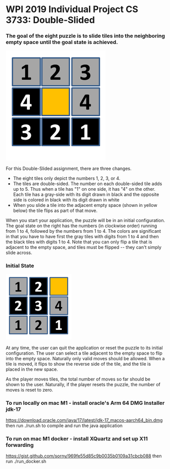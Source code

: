 # WPI 2019 Individual Project CS 3733: Double-Slided
### The goal of the eight puzzle is to slide tiles into the neighboring empty space until the goal state is achieved. 
![alt_text](DoubleSlidedApp/endGame.png?raw=true)

For this Double-Slided assignment, there are three changes.
- The eight tiles only depict the numbers 1, 2, 3, or 4. 
- The tiles are double-sided. The number on each double-sided tile adds up to 5. Thus when a tile has "1" on one side, it has "4" on the other. Each tile has a gray-side with its digit drawn in black and the opposite side is colored in black with its digit drawn in white
- When you slide a tile into the adjacent empty space (shown in yellow below) the tile flips as part of that move. 

When you start your application, the puzzle will be in an initial configuration. The goal state on the right has the numbers (in clockwise order) running from 1 to 4, followed by the numbers from 1 to 4. The colors are significant in that you have to have first the gray tiles with digits from 1 to 4 and then the black tiles with digits 1 to 4. Note that you can only flip a tile that is adjacent to the empty space, and tiles must be flipped -- they can't simply slide across. 

### Initial State
![alt_text](DoubleSlidedApp/initialState.png?raw=true)  

At any time, the user can quit the application or reset the puzzle to its initial configuration. The user can select a tile adjacent to the empty space to flip into the empty space. Naturally only valid moves should be allowed. When a tile is moved, it flips to show the reverse side of the tile, and the tile is placed in the new space.

As the player moves tiles, the total number of moves so far should be shown to the user.  Naturally, if the player resets the puzzle, the number of moves is reset to zero.

### To run locally on mac M1 - install oracle's Arm 64 DMG Installer jdk-17
https://download.oracle.com/java/17/latest/jdk-17_macos-aarch64_bin.dmg
then run ./run.sh to compile and run the java application

### To run on mac M1 docker - install XQuartz and set up X11 forwarding
https://gist.github.com/sorny/969fe55d85c9b0035b0109a31cbcb088
then run ./run_docker.sh


